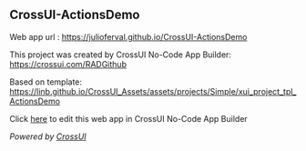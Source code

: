 ## CrossUI-ActionsDemo
Web app url : https://julioferval.github.io/CrossUI-ActionsDemo

This project was created by CrossUI No-Code App Builder: https://crossui.com/RADGithub

Based on template: https://linb.github.io/CrossUI_Assets/assets/projects/Simple/xui_project_tpl_ActionsDemo

Click [here](https://crossui.com/RADGithub/#!from=github&owner=julioferval&repo=CrossUI-ActionsDemo) to edit this web app in CrossUI No-Code App Builder

<i>Powered by [CrossUI](https://crossui.com)</i>
